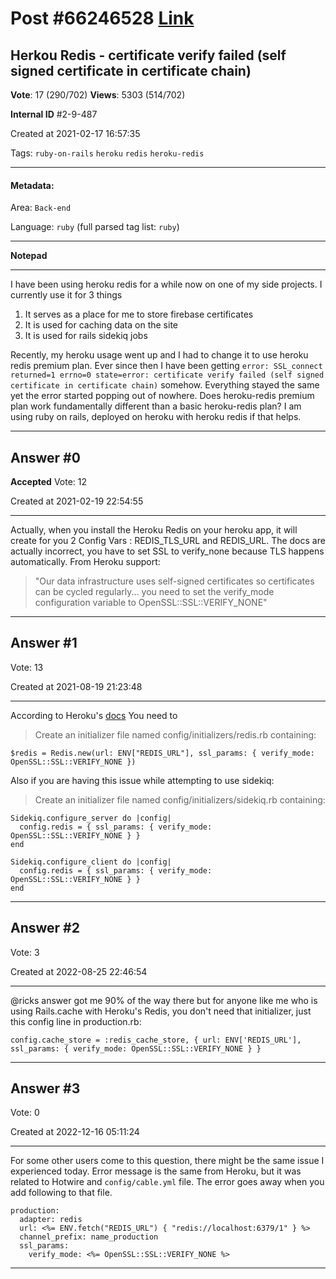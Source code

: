 
# Post \#66246528 [Link](https://stackoverflow.com/questions/66246528/)

## Herkou Redis - certificate verify failed (self signed certificate in certificate chain)

**Vote**: 17 (290/702) **Views**: 5303 (514/702) 

**Internal ID** \#2-9-487

Created at 2021-02-17 16:57:35

Tags: `ruby-on-rails` `heroku` `redis` `heroku-redis`

----------

#### Metadata:

Area: `Back-end`

Language: `ruby` (full parsed tag list: `ruby`)

----------

**Notepad**


----------

I have been using heroku redis for a while now on one of my side projects. I currently use it for 3 things

1. It serves as a place for me to store firebase certificates
2. It is used for caching data on the site
3. It is used for rails sidekiq jobs


Recently, my heroku usage went up and I had to change it to use heroku redis premium plan. Ever since then I have been getting `error: SSL_connect returned=1 errno=0 state=error: certificate verify failed (self signed certificate in certificate chain)` somehow. Everything stayed the same yet the error started popping out of nowhere.
Does heroku-redis premium plan work fundamentally different than a basic heroku-redis plan?
I am using ruby on rails, deployed on heroku with heroku redis if that helps.


----------
        
## Answer \#0

**Accepted** Vote: 12

Created at 2021-02-19 22:54:55

------------

Actually, when you install the Heroku Redis on your heroku app, it will create for you 2 Config Vars : REDIS_TLS_URL and REDIS_URL.
The docs are actually incorrect, you have to set SSL to verify_none because TLS happens automatically.
From Heroku support:
> "Our data infrastructure uses self-signed certificates so certificates
can be cycled regularly... you need to set the verify_mode
configuration variable to OpenSSL::SSL::VERIFY_NONE"


------------
    
    
## Answer \#1

 Vote: 13

Created at 2021-08-19 21:23:48

------------

According to Heroku's [docs](https://devcenter.heroku.com/articles/heroku-redis#connecting-in-ruby)
You need to
> Create an initializer file named config/initializers/redis.rb
containing:
```
$redis = Redis.new(url: ENV["REDIS_URL"], ssl_params: { verify_mode: OpenSSL::SSL::VERIFY_NONE })
```

Also if you are having this issue while attempting to use sidekiq:
> Create an initializer file named config/initializers/sidekiq.rb containing:
```
Sidekiq.configure_server do |config|
  config.redis = { ssl_params: { verify_mode: OpenSSL::SSL::VERIFY_NONE } }
end

Sidekiq.configure_client do |config|
  config.redis = { ssl_params: { verify_mode: OpenSSL::SSL::VERIFY_NONE } }
end
```



------------
    
    
## Answer \#2

 Vote: 3

Created at 2022-08-25 22:46:54

------------

@ricks answer got me 90% of the way there but for anyone like me who is using Rails.cache with Heroku's Redis, you don't need that initializer, just this config line in production.rb:
```
config.cache_store = :redis_cache_store, { url: ENV['REDIS_URL'], ssl_params: { verify_mode: OpenSSL::SSL::VERIFY_NONE } }
```



------------
    
    
## Answer \#3

 Vote: 0

Created at 2022-12-16 05:11:24

------------

For some other users come to this question, there might be the same issue I experienced today. Error message is the same from Heroku, but it was related to Hotwire and `config/cable.yml` file. The error goes away when you add following to that file.
```
production:
  adapter: redis
  url: <%= ENV.fetch("REDIS_URL") { "redis://localhost:6379/1" } %>
  channel_prefix: name_production
  ssl_params:
    verify_mode: <%= OpenSSL::SSL::VERIFY_NONE %>
```



------------
    
    